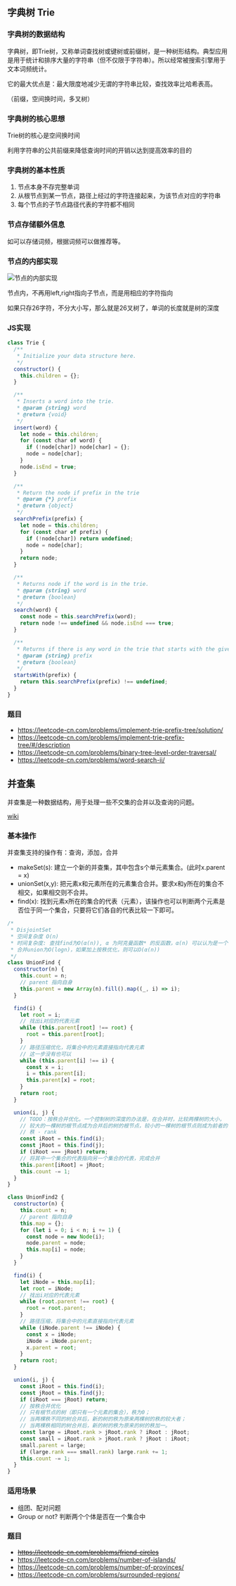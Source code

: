 ## 字典树 Trie

### 字典树的数据结构

字典树，即Trie树，又称单词查找树或键树或前缀树，是一种树形结构。典型应用是用于统计和排序大量的字符串（但不仅限于字符串）。所以经常被搜索引擎用于文本词频统计。

它的最大优点是：最大限度地减少无谓的字符串比较，查找效率比哈希表高。

（前缀，空间换时间，多叉树）

### 字典树的核心思想

Trie树的核心是空间换时间

利用字符串的公共前缀来降低查询时间的开销以达到提高效率的目的

### 字典树的基本性质 

1. 节点本身不存完整单词
2. 从根节点到某一节点，路径上经过的字符连接起来，为该节点对应的字符串
3. 每个节点的子节点路径代表的字符都不相同

### 节点存储额外信息

如可以存储词频，根据词频可以做推荐等。

### 节点的内部实现

![节点的内部实现](../assets/字典树-节点的内部实现.png)

节点内，不再用left,right指向子节点，而是用相应的字符指向

如果只存26字符，不分大小写，那么就是26叉树了，单词的长度就是树的深度

### JS实现
```js
class Trie {
  /**
   * Initialize your data structure here.
   */
  constructor() {
    this.children = {};
  }

  /**
   * Inserts a word into the trie.
   * @param {string} word
   * @return {void}
   */
  insert(word) {
    let node = this.children;
    for (const char of word) {
      if (!node[char]) node[char] = {};
      node = node[char];
    }
    node.isEnd = true;
  }

  /**
   * Return the node if prefix in the trie
   * @param {*} prefix
   * @return {object}
   */
  searchPrefix(prefix) {
    let node = this.children;
    for (const char of prefix) {
      if (!node[char]) return undefined;
      node = node[char];
    }
    return node;
  }

  /**
   * Returns node if the word is in the trie.
   * @param {string} word
   * @return {boolean}
   */
  search(word) {
    const node = this.searchPrefix(word);
    return node !== undefined && node.isEnd === true;
  }

  /**
   * Returns if there is any word in the trie that starts with the given prefix.
   * @param {string} prefix
   * @return {boolean}
   */
  startsWith(prefix) {
    return this.searchPrefix(prefix) !== undefined;
  }
}
```

### 题目

* https://leetcode-cn.com/problems/implement-trie-prefix-tree/solution/
* https://leetcode-cn.com/problems/implement-trie-prefix-tree/#/description
* https://leetcode-cn.com/problems/binary-tree-level-order-traversal/
* https://leetcode-cn.com/problems/word-search-ii/

## 并查集

并查集是一种数据结构，用于处理一些不交集的合并以及查询的问题。

[wiki](https://zh.wikipedia.org/wiki/%E5%B9%B6%E6%9F%A5%E9%9B%86)

### 基本操作

并查集支持的操作有：查询，添加，合并

* makeSet(s): 建立一个新的并查集，其中包含s个单元素集合。(此时x.parent = x)
* unionSet(x,y): 把元素x和元素所在的元素集合合并。要求x和y所在的集合不相交，如果相交则不合并。
* find(x): 找到元素x所在的集合的代表（元素），该操作也可以判断两个元素是否位于同一个集合，只要将它们各自的代表比较一下即可。

```js
/*
 * DisjointSet
 * 空间复杂度 O(n)
 * 时间复杂度: 查找find为O(α(n)), α 为阿克曼函数* 的反函数，α(n) 可以认为是一个很小的常数。
 * 合并union为O(logn)，如果加上按秩优化，则可以O(α(n))
 */
class UnionFind {
  constructor(n) {
    this.count = n;
    // parent 指向自身
    this.parent = new Array(n).fill().map((_, i) => i);
  }

  find(i) {
    let root = i;
    // 找出i对应的代表元素
    while (this.parent[root] !== root) {
      root = this.parent[root];
    }
    // 路径压缩优化，将集合中的元素直接指向代表元素
    // 这一步没有也可以
    while (this.parent[i] !== i) {
      const x = i;
      i = this.parent[i];
      this.parent[x] = root;
    }
    return root;
  }

  union(i, j) {
    // TODO：按秩合并优化。一个控制树的深度的办法是，在合并时，比较两棵树的大小，
    // 较大的一棵树的根节点成为合并后的树的根节点，较小的一棵树的根节点则成为前者的子节点。
    // 秩 - rank
    const iRoot = this.find(i);
    const jRoot = this.find(j);
    if (iRoot === jRoot) return;
    // 将其中一个集合的代表指向另一个集合的代表，完成合并
    this.parent[iRoot] = jRoot;
    this.count -= 1;
  }
}

class UnionFind2 {
  constructor(n) {
    this.count = n;
    // parent 指向自身
    this.map = {};
    for (let i = 0; i < n; i += 1) {
      const node = new Node(i);
      node.parent = node;
      this.map[i] = node;
    }
  }

  find(i) {
    let iNode = this.map[i];
    let root = iNode;
    // 找出i对应的代表元素
    while (root.parent !== root) {
      root = root.parent;
    }
    // 路径压缩，将集合中的元素直接指向代表元素
    while (iNode.parent !== iNode) {
      const x = iNode;
      iNode = iNode.parent;
      x.parent = root;
    }
    return root;
  }

  union(i, j) {
    const iRoot = this.find(i);
    const jRoot = this.find(j);
    if (iRoot === jRoot) return;
    // 按秩合并优化
    // 只有根节点的树（即只有一个元素的集合），秩为0；
    // 当两棵秩不同的树合并后，新的树的秩为原来两棵树的秩的较大者；
    // 当两棵秩相同的树合并后，新的树的秩为原来的树的秩加一。
    const large = iRoot.rank > jRoot.rank ? iRoot : jRoot;
    const small = iRoot.rank > jRoot.rank ? jRoot : iRoot;
    small.parent = large;
    if (large.rank === small.rank) large.rank += 1;
    this.count -= 1;
  }
}
```

### 适用场景

* 组团、配对问题
* Group or not? 判断两个个体是否在一个集合中


### 题目

* ~~https://leetcode-cn.com/problems/friend-circles~~
* https://leetcode-cn.com/problems/number-of-islands/
* https://leetcode-cn.com/problems/number-of-provinces/
* https://leetcode-cn.com/problems/surrounded-regions/
